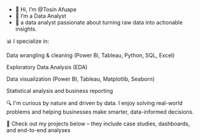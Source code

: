 - 👋 Hi, I’m @Tosin Afuape
- 👀 I’m a Data Analyst
- 💞️ a data analyst passionate about turning raw data into actionable insights.

📊 I specialize in:

Data wrangling & cleaning (Power Bi, Tableau, Python, SQL, Excel)

Exploratory Data Analysis (EDA)

Data visualization (Power BI, Tableau, Matplotlib, Seaborn)

Statistical analysis and business reporting

🔍 I'm curious by nature and driven by data. I enjoy solving real-world problems and helping businesses make smarter, data-informed decisions.

📁 Check out my projects below – they include case studies, dashboards, and end-to-end analyses

<!---
kassybaba/kassybaba is a ✨ special ✨ repository because its `README.md` (this file) appears on your GitHub profile.
You can click the Preview link to take a look at your changes.
--->
